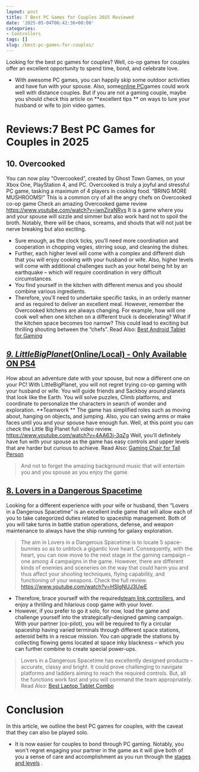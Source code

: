 ```yaml
---
layout: post
title: 7 Best PC Games for Couples 2025 Reviewed
date: '2025-05-04T06:42:36+00:00'
categories:
- Controllers
tags: []
slug: /best-pc-games-for-couples/
---
```


Looking for the best pc games for couples? Well, co-op games for couples offer an excellent opportunity to spend time, bond, and celebrate love.
- With awesome PC games, you can happily skip some outdoor activities and have fun with your spouse. Also, some[online PC](https://pestpolicy.com/best-motherboard-for-i5-6600k/)games could work well with distance couples.
But if you are not a gaming couple, maybe you should check this article on
**excellent tips **
on ways to lure your husband or wife to join video games.
# Reviews:7 Best PC Games for Couples in 2025
## **10. Overcooked**
You can now play “Overcooked”, created by Ghost Town Games, on your Xbox One, PlayStation 4, and PC.
Overcooked is truly a joyful and stressful PC game, tasking a maximum of 4 players in cooking food.
“BRING MORE MUSHROOMS!” This is a common cry of all the angry chefs on Overcooked co-op game
Check an amazing Overcooked game review
https://www.youtube.com/watch?v=iwnZiraNRys
It is a game where you and your spouse will sizzle and simmer but also work hard not to spoil the broth. Notably, there will be chaos, screams, and shouts that will not just be nerve breaking but also exciting.
- Sure enough, as the clock ticks, you’ll need more coordination and cooperation in chopping vegies, stirring soup, and cleaning the dishes.
- Further, each higher level will come with a complex and different dish that you will enjoy cooking with your husband or wife.
Also, higher levels will come with additional challenges such as your hotel being hit by an earthquake – which will require coordination in very difficult circumstances.
- You find yourself in the kitchen with different menus and you should combine various ingredients.
- Therefore, you’ll need to undertake specific tasks, in an orderly manner and as required to deliver an excellent meal.
However, remember the Overcooked kitchens are always changing. For example, how will one cook well when one kitchen on a different truck is decelerating?
What if the kitchen space becomes too narrow? This could lead to exciting but thrilling shouting between the “chefs”.
Read Also:
[Best Android Tablet for Gaming](https://pestpolicy.com/best-android-tablet-for-gaming/)
## [*9. LittleBigPlanet*(Online/Local) - Only Available ON PS4](https://www.amazon.com/dp/B00NJ0TLQM/?tag=p-policy-20)
How about an adventure date with your spouse, but now a different one on your PC! With LittleBigPlanet, you will not regret trying co-op gaming with your husband or wife.
You will guide friends and Sackboy around planets that look like the Earth. You will solve puzzles, Climb platforms, and coordinate to personalize the characters in search of wonder and exploration.
**Teamwork **
The game has simplified roles such as moving about, hanging on objects, and jumping. Also, you can swing arms or make faces until you and your spouse have enough fun.
Well, at this point you can check the Little Big Planet full video review.
https://www.youtube.com/watch?v=4AA63j-3qZg
Well, you’ll definitely have fun with your spouse as the game has easy controls and upper levels that are harder but curious to achieve.
Read Also:
[Gaming Chair for Tall Person](https://pestpolicy.com/best-gaming-chair-for-tall-person/)
> And not to forget the amazing background music that will entertain you and you spouse as you enjoy the game.
## [8. Lovers in a Dangerous Spacetime](https://www.amazon.com/dp/B01M046LAZ/?tag=p-policy-20)
Looking for a different experience with your wife or husband, then “Lovers in a Dangerous Spacetime” is an excellent indie game that will allow each of you to take categorized duties related to spaceship management.
Both of you will take turns in battle station operations, defense, and weapon maintenance to always have the ship running for galaxy exploration.
> The aim in Lovers in a Dangerous Spacetime is to locate 5 space-bunnies so as to unblock a gigantic love heart. Consequently, with the heart, you can now move to the next stage in the gaming campaign – one among 4 campaigns in the game.
However, there are different kinds of enemies and sceneries on the way that could harm you and thus affect your shooting techniques, flying capability, and functioning of your weapons.
Check the full review.
https://www.youtube.com/watch?v=HSlgNUJ3UwE
- Therefore, brace yourself with the required[steam link controllers](https://pestpolicy.com/best-controller-for-steam-link/), and enjoy a thrilling and hilarious coop game with your lover.
- However, if you prefer to go it solo, for now, load the game and challenge yourself into the strategically-designed gaming campaign.
With your partner (co-pilot), you will be required to fly a circular spaceship having varied terminals through different space stations, asteroid belts in a rescue mission.
You can upgrade the stations by collecting flowing gems located at space inky blackness – which you can further combine to create special power-ups.
> Lovers in a Dangerous Spacetime has excellently designed products – accurate, classy and bright.
It could prove challenging to navigate platforms and ladders aiming to reach the required controls. But, all the functions work fast and you will command the team appropriately.
Read Also:
[Best Laptop Tablet Combo](https://pestpolicy.com/best-laptop-tablet-combo/)
# Conclusion
In this article, we outline the best PC games for couples, with the caveat that they can also be played solo.
- It is now easier for couples to bond through PC gaming.
Notably, you won't regret engaging your partner in the game as it will give both of you a sense of care and accomplishment as you run through the
[stages and levels](https://pestpolicy.com/best-motherboard-for-i5-7600k/)
.
